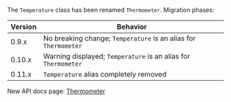 The `Temperature` class has been renamed `Thermometer`. Migration phases: 


| Version | Behavior |
|---------|----------|
| 0.9.x   | No breaking change; `Temperature` is an alias for `Thermometer` |
| 0.10.x  | Warning displayed; `Temperature` is an alias for `Thermometer` |
| 0.11.x  | `Temperature` alias completely removed |


New API docs page: [Thermometer](https://github.com/rwaldron/johnny-five/wiki/thermometer)